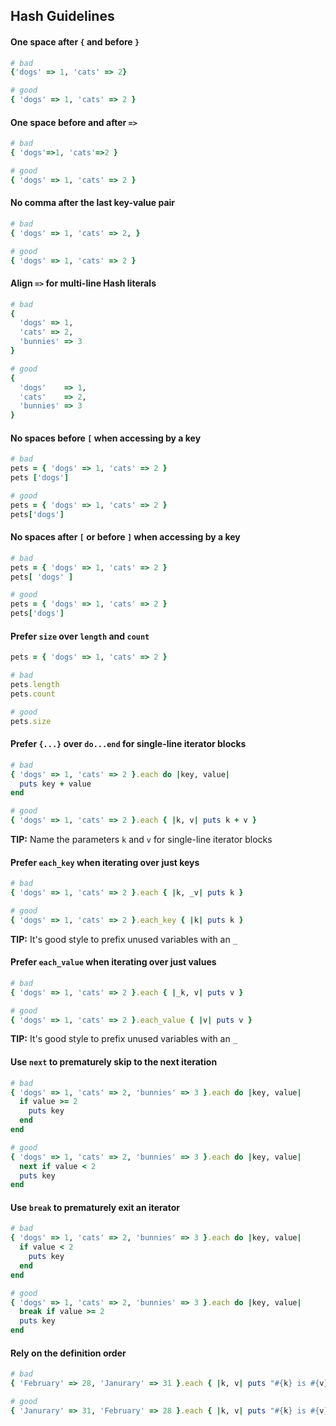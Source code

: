 ## Hash Guidelines


#### One space after `{` and before `}`

```ruby
# bad
{'dogs' => 1, 'cats' => 2}

# good
{ 'dogs' => 1, 'cats' => 2 }
```


#### One space before and after `=>`

```ruby
# bad
{ 'dogs'=>1, 'cats'=>2 }

# good
{ 'dogs' => 1, 'cats' => 2 }
```


#### No comma after the last key-value pair

```ruby
# bad
{ 'dogs' => 1, 'cats' => 2, }

# good
{ 'dogs' => 1, 'cats' => 2 }
```


#### Align `=>` for multi-line Hash literals

```ruby
# bad
{
  'dogs' => 1,
  'cats' => 2,
  'bunnies' => 3
}

# good
{
  'dogs'    => 1,
  'cats'    => 2,
  'bunnies' => 3
}
```


#### No spaces before `[` when accessing by a key

```ruby
# bad
pets = { 'dogs' => 1, 'cats' => 2 }
pets ['dogs']

# good
pets = { 'dogs' => 1, 'cats' => 2 }
pets['dogs']
```


#### No spaces after `[` or before `]` when accessing by a key

```ruby
# bad
pets = { 'dogs' => 1, 'cats' => 2 }
pets[ 'dogs' ]

# good
pets = { 'dogs' => 1, 'cats' => 2 }
pets['dogs']
```


#### Prefer `size` over `length` and `count`

```ruby
pets = { 'dogs' => 1, 'cats' => 2 }

# bad
pets.length
pets.count

# good
pets.size
```


#### Prefer `{...}` over `do...end` for single-line iterator blocks

```ruby
# bad
{ 'dogs' => 1, 'cats' => 2 }.each do |key, value|
  puts key + value
end

# good
{ 'dogs' => 1, 'cats' => 2 }.each { |k, v| puts k + v }
```

**TIP:** Name the parameters `k` and `v` for single-line iterator blocks


#### Prefer `each_key` when iterating over just keys

```ruby
# bad
{ 'dogs' => 1, 'cats' => 2 }.each { |k, _v| puts k }

# good
{ 'dogs' => 1, 'cats' => 2 }.each_key { |k| puts k }
```

**TIP:** It's good style to prefix unused variables with an `_`


#### Prefer `each_value` when iterating over just values

```ruby
# bad
{ 'dogs' => 1, 'cats' => 2 }.each { |_k, v| puts v }

# good
{ 'dogs' => 1, 'cats' => 2 }.each_value { |v| puts v }
```

**TIP:** It's good style to prefix unused variables with an `_`


#### Use `next` to prematurely skip to the next iteration

```ruby
# bad
{ 'dogs' => 1, 'cats' => 2, 'bunnies' => 3 }.each do |key, value|
  if value >= 2
    puts key
  end
end

# good
{ 'dogs' => 1, 'cats' => 2, 'bunnies' => 3 }.each do |key, value|
  next if value < 2
  puts key
end
```


#### Use `break` to prematurely exit an iterator

```ruby
# bad
{ 'dogs' => 1, 'cats' => 2, 'bunnies' => 3 }.each do |key, value|
  if value < 2
    puts key
  end
end

# good
{ 'dogs' => 1, 'cats' => 2, 'bunnies' => 3 }.each do |key, value|
  break if value >= 2
  puts key
end
```


#### Rely on the definition order

```ruby
# bad
{ 'February' => 28, 'Janurary' => 31 }.each { |k, v| puts "#{k} is #{v}" }

# good
{ 'Janurary' => 31, 'February' => 28 }.each { |k, v| puts "#{k} is #{v}" }
```
